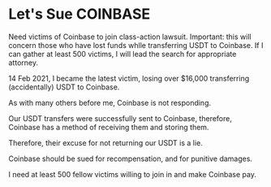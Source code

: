 # Let's Sue COINBASE
Need victims of Coinbase to join class-action lawsuit.  Important:  this will concern those who have lost funds whlle transferring USDT to Coinbase.  If I can gather at least 500 victims, I will lead the search for appropriate attorney.

14 Feb 2021, I became the latest victim, losing over $16,000 transferring (accidentally) USDT to Coinbase.

As with many others before me, Coinbase is not responding.

Our USDT transfers were successfully sent to Coinbase, therefore, Coinbase has a method of receiving them and storing them.

Therefore, their excuse for not returning our USDT is a lie.

Coinbase should be sued for recompensation, and for punitive damages.

I need at least 500 fellow victims willing to join in and make Coinbase pay.


